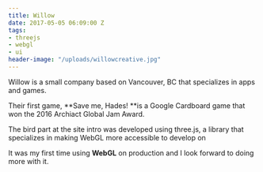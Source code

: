 ```yaml
---
title: Willow
date: 2017-05-05 06:09:00 Z
tags:
- threejs
- webgl
- ui
header-image: "/uploads/willowcreative.jpg"
---
```


Willow is a small company based on Vancouver, BC that specializes in apps and games.

Their first game, **Save me, Hades! **is a Google Cardboard game that won the 2016 Archiact Global Jam Award.

The bird part at the site intro was developed using three.js, a library that specializes in making WebGL more accessible to develop on

It was my first time using **WebGL** on production and I look forward to doing more with it.